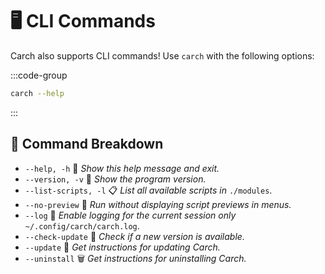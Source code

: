 # 🖥️ CLI Commands  

Carch also supports CLI commands! Use `carch` with the following options:  

:::code-group

```sh [⚙️ CLI]
carch --help
```

:::

## 🔧 Command Breakdown

- `--help, -h` 📖 *Show this help message and exit.*
- `--version, -v` 🔢 *Show the program version.*
- `--list-scripts, -l` 📋 *List all available scripts in* `./modules`.
- `--no-preview` 🚫 *Run without displaying script previews in menus.*
- `--log` 📝 *Enable logging for the current session only* `~/.config/carch/carch.log`.
- `--check-update` 📡 *Check if a new version is available.*
- `--update` 🔄 *Get instructions for updating Carch.*
- `--uninstall` 🗑️ *Get instructions for uninstalling Carch.*
